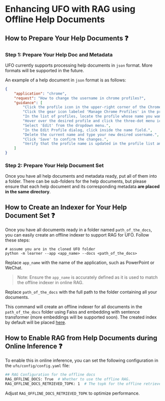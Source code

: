 
# Enhancing UFO with RAG using Offline Help Documents


## How to Prepare Your Help Documents ❓

### Step 1: Prepare Your Help Doc and Metadata

UFO currently supports processing help documents in `json` format. More formats will be supported in the future.

An example of a help document in `json` format is as follows:

```json
{
    "application": "chrome",
    "request": "How to change the username in chrome profiles?",
    "guidance": [
        "Click the profile icon in the upper-right corner of the Chrome window.",
        "Click the gear icon labeled 'Manage Chrome Profiles' in the profile menu.",
        "In the list of profiles, locate the profile whose name you want to change.",
        "Hover over the desired profile and click the three-dot menu icon on that profile card.",
        "Select 'Edit' from the dropdown menu.",
        "In the Edit Profile dialog, click inside the name field.",
        "Delete the current name and type your new desired username.",
        "Click 'Save' to confirm the changes.",
        "Verify that the profile name is updated in the profile list and in the top-right corner of Chrome."
    ]
}
```

### Step 2: Prepare Your Help Document Set

Once you have all help documents and metadata ready, put all of them into a folder. There can be sub-folders for the help documents, but please ensure that each help document and its corresponding metadata **are placed in the same directory**.


## How to Create an Indexer for Your Help Document Set ❓


Once you have all documents ready in a folder named `path_of_the_docs`, you can easily create an offline indexer to support RAG for UFO. Follow these steps:

```console
# assume you are in the cloned UFO folder
python -m learner --app <app_name> --docs <path_of_the_docs>
```
Replace `app_name` with the name of the application, such as PowerPoint or WeChat.
> Note: Ensure the `app_name` is accurately defined as it is used to match the offline indexer in online RAG.

Replace `path_of_the_docs` with the full path to the folder containing all your documents.

This command will create an offline indexer for all documents in the `path_of_the_docs` folder using Faiss and embedding with sentence transformer (more embeddings will be supported soon). The created index by default will be placed [here](../vectordb/docs/).



## How to Enable RAG from Help Documents during Online Inference ❓
To enable this in online inference, you can set the following configuration in the `ufo/config/config.yaml` file:
```bash
## RAG Configuration for the offline docs
RAG_OFFLINE_DOCS: True  # Whether to use the offline RAG.
RAG_OFFLINE_DOCS_RETRIEVED_TOPK: 1  # The topk for the offline retrieved documents
```
Adjust `RAG_OFFLINE_DOCS_RETRIEVED_TOPK` to optimize performance.
